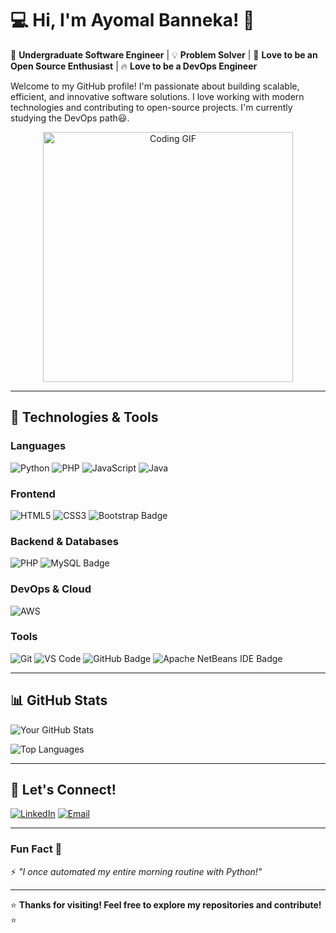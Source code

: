 # 💻 Hi, I'm Ayomal Banneka! 👋

🚀 **Undergraduate Software Engineer** | 💡 **Problem Solver** | 🌟 **Love to be an Open Source Enthusiast** | 🔥 **Love to be a DevOps Engineer**

Welcome to my GitHub profile! I'm passionate about building scalable, efficient, and innovative software solutions. I love working with modern technologies and contributing to open-source projects. I'm currently studying the DevOps path😃.

<p align="center">
  <img src="https://media.giphy.com/media/qgQUggAC3Pfv687qPC/giphy.gif" width="400" alt="Coding GIF">
</p>

---

## 🔧 **Technologies & Tools**

### **Languages**
![Python](https://img.shields.io/badge/Python-3776AB?style=for-the-badge&logo=python&logoColor=white)
![PHP](https://img.shields.io/badge/PHP-777BB4?logo=php&logoColor=fff&style=for-the-badge)
![JavaScript](https://img.shields.io/badge/JavaScript-F7DF1E?style=for-the-badge&logo=javascript&logoColor=black)
![Java](https://img.shields.io/badge/Java-ED8B00?style=for-the-badge&logo=openjdk&logoColor=white)

### **Frontend**
![HTML5](https://img.shields.io/badge/HTML5-E34F26?style=for-the-badge&logo=html5&logoColor=white)
![CSS3](https://img.shields.io/badge/CSS3-1572B6?style=for-the-badge&logo=css3&logoColor=white)
![Bootstrap Badge](https://img.shields.io/badge/Bootstrap-7952B3?logo=bootstrap&logoColor=fff&style=for-the-badge)

### **Backend & Databases**
![PHP](https://img.shields.io/badge/PHP-777BB4?logo=php&logoColor=fff&style=for-the-badge)
![MySQL Badge](https://img.shields.io/badge/MySQL-4479A1?logo=mysql&logoColor=fff&style=for-the-badge)

### **DevOps & Cloud**
![AWS](https://img.shields.io/badge/AWS-232F3E?style=for-the-badge&logo=amazon-aws&logoColor=white)

### **Tools**
![Git](https://img.shields.io/badge/Git-F05032?style=for-the-badge&logo=git&logoColor=white)
![VS Code](https://img.shields.io/badge/VS_Code-007ACC?style=for-the-badge&logo=visual-studio-code&logoColor=white)
![GitHub Badge](https://img.shields.io/badge/GitHub-181717?logo=github&logoColor=fff&style=for-the-badge)
![Apache NetBeans IDE Badge](https://img.shields.io/badge/Apache%20NetBeans%20IDE-1B6AC6?logo=apachenetbeanside&logoColor=fff&style=for-the-badge)

---

<!-- ## 🚀 **Featured Projects**

### **1. [Project Name]**
📌 *Short description of the project.*  
🔗 [GitHub Repo](https://github.com/yourusername/project) | 🌐 [Live Demo](https://yourprojectdemo.com)  

![Project GIF](https://media.giphy.com/media/v1.Y2lkPTc5MGI3NjExc2J3c2J0d3d0Z3F0aXJtZ3R5d2N4eDZ5bGJ3bWZxZ3J5eGJ5eGZ6ZyZlcD12MV9pbnRlcm5hbF9naWZfYnlfaWQmY3Q9Zw/your-gif-link.gif)

---

### **2. [Project Name]**
📌 *Short description of the project.*  
🔗 [GitHub Repo](https://github.com/yourusername/project2) | 🌐 [Live Demo](https://yourprojectdemo2.com)  

![Project GIF](https://media.giphy.com/media/v1.Y2lkPTc5MGI3NjExc2J3c2J0d3d0Z3F0aXJtZ3R5d2N4eDZ5bGJ3bWZxZ3J5eGJ5eGZ6ZyZlcD12MV9pbnRlcm5hbF9naWZfYnlfaWQmY3Q9Zw/your-gif-link-2.gif)

--- -->

## 📊 **GitHub Stats**

![Your GitHub Stats](https://github-readme-stats.vercel.app/api?username=ayomalbanneka&show_icons=true&theme=radical)

![Top Languages](https://github-readme-stats.vercel.app/api/top-langs/?username=ayomalbanneka&layout=compact&theme=radical)

---

## 🤝 **Let's Connect!**

[![LinkedIn](https://img.shields.io/badge/LinkedIn-0077B5?style=for-the-badge&logo=linkedin&logoColor=white)](https://www.linkedin.com/in/ayomalbanneka)
[![Email](https://img.shields.io/badge/Email-D14836?style=for-the-badge&logo=gmail&logoColor=white)](mailto:ayomalkaushalya@gmail.com)

---

### **Fun Fact** 🎉  
⚡ *"I once automated my entire morning routine with Python!"*  

---

⭐ **Thanks for visiting! Feel free to explore my repositories and contribute!** ⭐  
